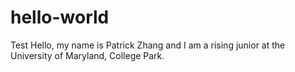 # hello-world
Test
Hello, my name is Patrick Zhang and I am a rising junior at the University of Maryland, College Park.
